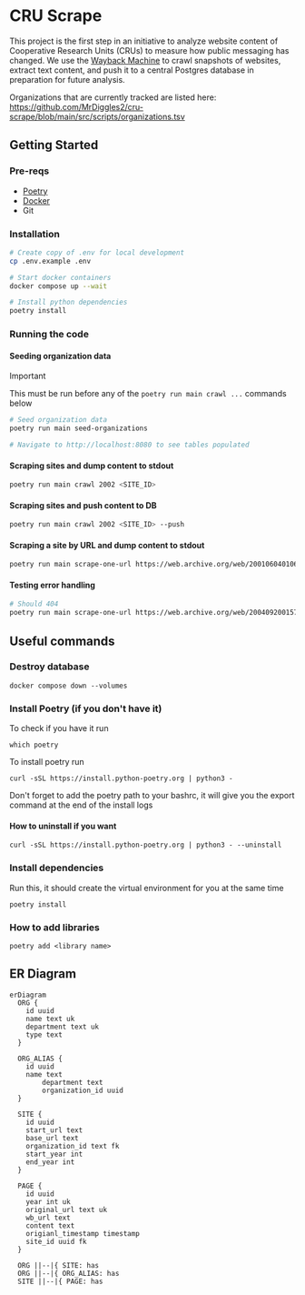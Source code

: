 # CRU Scrape

This project is the first step in an initiative to analyze website content of Cooperative Research Units (CRUs) to measure how public messaging has changed. We use the [Wayback Machine](https://web.archive.org/) to crawl snapshots of websites, extract text content, and push it to a central Postgres database in preparation for future analysis.

Organizations that are currently tracked are listed here: https://github.com/MrDiggles2/cru-scrape/blob/main/src/scripts/organizations.tsv

## Getting Started

### Pre-reqs

* [Poetry](https://python-poetry.org/)
* [Docker](https://www.docker.com/)
* Git

### Installation

```bash
# Create copy of .env for local development
cp .env.example .env

# Start docker containers
docker compose up --wait

# Install python dependencies
poetry install
```

### Running the code

#### Seeding organization data

> [!IMPORTANT]  
> This must be run before any of the `poetry run main crawl ...` commands below

```bash
# Seed organization data
poetry run main seed-organizations

# Navigate to http://localhost:8080 to see tables populated
```

#### Scraping sites and dump content to stdout

```bash
poetry run main crawl 2002 <SITE_ID>
```

#### Scraping sites and push content to DB

```bash
poetry run main crawl 2002 <SITE_ID> --push
```

#### Scraping a site by URL and dump content to stdout

```bash
poetry run main scrape-one-url https://web.archive.org/web/20010604010635/http://janus.state.me.us/ifw/index.htm
```

#### Testing error handling

```bash
# Should 404
poetry run main scrape-one-url https://web.archive.org/web/20040920015752/http://www.maine.gov/ifw/wildlife.htm
```

## Useful commands

### Destroy database
```
docker compose down --volumes
```

### Install Poetry (if you don't have it)
To check if you have it run
```
which poetry
```
To install poetry run
```
curl -sSL https://install.python-poetry.org | python3 -
```

Don't forget to add the poetry path to your bashrc, it will give you the export command at the end of the install logs

#### How to uninstall if you want
```
curl -sSL https://install.python-poetry.org | python3 - --uninstall
```

### Install dependencies

Run this, it should create the virtual environment for you at the same time
```
poetry install
```

### How to add libraries
```
poetry add <library name>
```

## ER Diagram

```mermaid
erDiagram
  ORG {
    id uuid
    name text uk
    department text uk
    type text
  }
  
  ORG_ALIAS {
  	id uuid
  	name text
		department text
		organization_id uuid
  }

  SITE {
    id uuid
    start_url text
    base_url text
    organization_id text fk
    start_year int
    end_year int
  }

  PAGE {
    id uuid
    year int uk
    original_url text uk
    wb_url text
    content text
    origianl_timestamp timestamp
    site_id uuid fk
  }
  
  ORG ||--|{ SITE: has
  ORG ||--|{ ORG_ALIAS: has
  SITE ||--|{ PAGE: has
```
